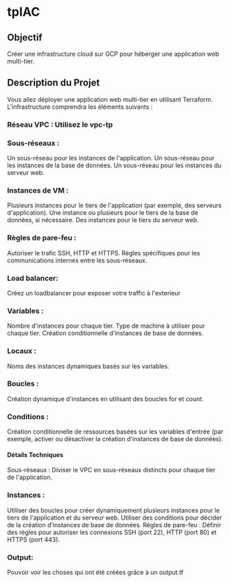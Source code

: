 # tpIAC

## Objectif
Créer une infrastructure cloud sur GCP pour héberger une application web multi-tier.

## Description du Projet
Vous allez déployer une application web multi-tier en utilisant Terraform. L'infrastructure comprendra les éléments suivants :

### Réseau VPC : Utilisez le vpc-tp
### Sous-réseaux :
Un sous-réseau pour les instances de l'application.
Un sous-réseau pour les instances de la base de données.
Un sous-réseau pour les instances du serveur web.
### Instances de VM :
Plusieurs instances pour le tiers de l'application (par exemple, des serveurs d'application).
Une instance ou plusieurs pour le tiers de la base de données, si nécessaire.
Des instances pour le tiers du serveur web.
### Règles de pare-feu :
Autoriser le trafic SSH, HTTP et HTTPS.
Règles spécifiques pour les communications internes entre les sous-réseaux.
### Load balancer: 
Créez un loadbalancer pour exposer votre traffic à l'exterieur
### Variables :
Nombre d'instances pour chaque tier.
Type de machine à utiliser pour chaque tier.
Création conditionnelle d'instances de base de données.
### Locaux :
Noms des instances dynamiques basés sur les variables.
### Boucles :
Création dynamique d'instances en utilisant des boucles for et count.
### Conditions :
Création conditionnelle de ressources basées sur les variables d'entrée (par exemple, activer ou désactiver la création d'instances de base de données).
#### Détails Techniques
Sous-réseaux : Diviser le VPC en sous-réseaux distincts pour chaque tier de l'application.
### Instances :
Utiliser des boucles pour créer dynamiquement plusieurs instances pour le tiers de l'application et du serveur web.
Utiliser des conditions pour décider de la création d'instances de base de données.
Règles de pare-feu : Définir des règles pour autoriser les connexions SSH (port 22), HTTP (port 80) et HTTPS (port 443).

### Output: 
Pouvoir voir les choses qui ont été créées grâce à un output.tf
